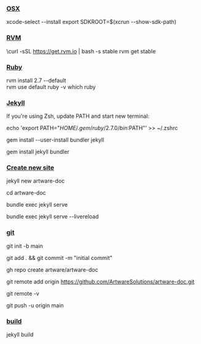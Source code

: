 ### [OSX](https://jekyllrb.com/docs/installation/macos/)

xcode-select --install
export SDKROOT=$(xcrun --show-sdk-path)

### [RVM](https://github.com/rvm/rvm#any-other-operating-system) 

\curl -sSL https://get.rvm.io | bash -s stable 
rvm get stable         

### [Ruby](https://github.com/rvm/rvm#installing-ruby)

rvm install 2.7 --default   
rvm use default 
ruby -v
which ruby

### [Jekyll](https://jekyllrb.com/docs/installation/macos/#install-jekyll)

If you're using Zsh, update PATH and start new terminal:

echo 'export PATH="$HOME/.gem/ruby/2.7.0/bin:$PATH"' >> ~/.zshrc

gem install --user-install bundler jekyll

gem install jekyll bundler


### [Create new site](https://jekyllrb.com/docs/#instructions)

jekyll new artware-doc

cd artware-doc

bundle exec jekyll serve

bundle exec jekyll serve --livereload

### [git](https://docs.github.com/en/get-started/importing-your-projects-to-github/importing-source-code-to-github/adding-an-existing-project-to-github-using-the-command-line)

git init -b main

git add . && git commit -m "initial commit"

gh repo create artware/artware-doc

git remote add origin https://github.com/ArtwareSolutions/artware-doc.git

git remote -v

git push -u origin main


### [build](https://jekyllrb.com/docs/step-by-step/01-setup/#build)

jekyll build
